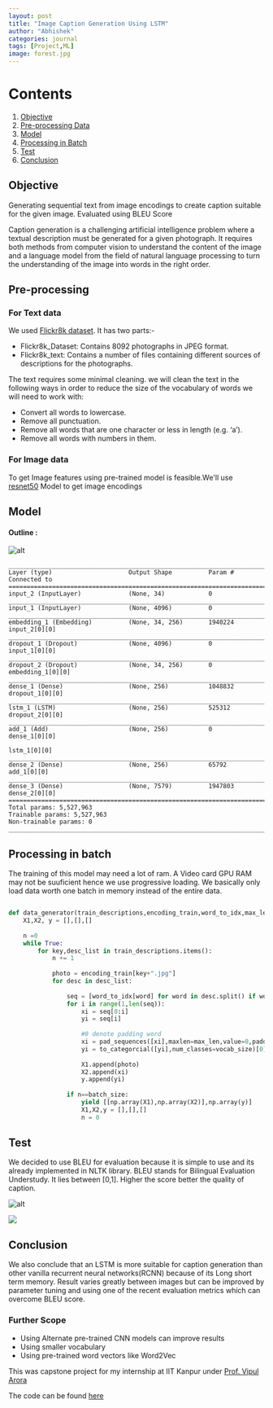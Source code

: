 ```yaml
---
layout: post
title: "Image Caption Generation Using LSTM"
author: "Abhishek"
categories: journal
tags: [Project,ML]
image: forest.jpg
---
```

# Contents

1. [Objective](#objective)
2. [Pre-processing Data](#pre-processing)
3. [Model](#model)
4. [Processing in Batch](#processing-in-batch)
5. [Test](#test)
6. [Conclusion](#conclusion)

## Objective

Generating sequential text from image encodings to create caption suitable for the given image. Evaluated using BLEU Score


Caption generation is a challenging artificial intelligence problem where a textual description must be generated for a given photograph. It requires both methods from computer vision to understand the content of the image and a language model from the field of natural language processing to turn the understanding of the image into words in the right order.

## Pre-processing

### For Text data

We used [Flickr8k dataset](https://www.kaggle.com/ming666/flicker8k-dataset). It has two parts:-
* Flickr8k_Dataset: Contains 8092 photographs in JPEG format.
* Flickr8k_text: Contains a number of files containing different sources of descriptions for the photographs.

The text requires some minimal cleaning. we will clean the text in the following ways in order to reduce the size of the vocabulary of words we will need to work with:

* Convert all words to lowercase.
* Remove all punctuation.
* Remove all words that are one character or less in length (e.g. ‘a’).
* Remove all words with numbers in them.

### For Image data

To get Image features using pre-trained model is feasible.We'll use [resnet50](https://arxiv.org/abs/1512.03385) Model to get image encodings


## Model
#### Outline :
![alt](https://drive.google.com/uc?export=view&id=1WmhME7QXQ6FAnu6Y_WwHknSYvdqJXYp-)

```
____________________________________________________________________________________________________
Layer (type)                     Output Shape          Param #     Connected to
====================================================================================================
input_2 (InputLayer)             (None, 34)            0
____________________________________________________________________________________________________
input_1 (InputLayer)             (None, 4096)          0
____________________________________________________________________________________________________
embedding_1 (Embedding)          (None, 34, 256)       1940224     input_2[0][0]
____________________________________________________________________________________________________
dropout_1 (Dropout)              (None, 4096)          0           input_1[0][0]
____________________________________________________________________________________________________
dropout_2 (Dropout)              (None, 34, 256)       0           embedding_1[0][0]
____________________________________________________________________________________________________
dense_1 (Dense)                  (None, 256)           1048832     dropout_1[0][0]
____________________________________________________________________________________________________
lstm_1 (LSTM)                    (None, 256)           525312      dropout_2[0][0]
____________________________________________________________________________________________________
add_1 (Add)                      (None, 256)           0           dense_1[0][0]
                                                                   lstm_1[0][0]
____________________________________________________________________________________________________
dense_2 (Dense)                  (None, 256)           65792       add_1[0][0]
____________________________________________________________________________________________________
dense_3 (Dense)                  (None, 7579)          1947803     dense_2[0][0]
====================================================================================================
Total params: 5,527,963
Trainable params: 5,527,963
Non-trainable params: 0
____________________________________________________________________________________________________
```
## Processing in batch

The training of this model may need a lot of ram. A Video card GPU RAM may not be suuficient hence we use progressive loading. We basically only load data worth one batch in memory instead of the entire data.

```python

def data_generator(train_descriptions,encoding_train,word_to_idx,max_len,batch_size):
    X1,X2, y = [],[],[]
    
    n =0
    while True:
        for key,desc_list in train_descriptions.items():
            n += 1
            
            photo = encoding_train[key+".jpg"]
            for desc in desc_list:
                
                seq = [word_to_idx[word] for word in desc.split() if word in word_to_idx]
                for i in range(1,len(seq)):
                    xi = seq[0:i]
                    yi = seq[i]
                    
                    #0 denote padding word
                    xi = pad_sequences([xi],maxlen=max_len,value=0,padding='post')[0]
                    yi = to_categorcial([yi],num_classes=vocab_size)[0]
                    
                    X1.append(photo)
                    X2.append(xi)
                    y.append(yi)
                    
                if n==batch_size:
                    yield [[np.array(X1),np.array(X2)],np.array(y)]
                    X1,X2,y = [],[],[]
                    n = 0


``` 

## Test 

We decided to use BLEU for evaluation because it is simple to use and its already
implemented in NLTK library. BLEU stands for Bilingual Evaluation Understudy. It lies between [0,1]. Higher the score better the quality of caption.

![alt](https://drive.google.com/uc?export=view&id=1C75tc4PA2kI8mQRQVSYktEHozxDWOPUW)

![](https://drive.google.com/uc?export=view&id=1UWXq6kdjVS_HRyHzMswHDRqXwJoJbHI0)

## Conclusion 

We also conclude that an LSTM is more suitable for caption generation than other vanilla recurrent neural networks(RCNN) because of its Long short term memory. Result varies greatly between images but can be improved by parameter
tuning and using one of the recent evaluation metrics which can overcome BLEU score.

### Further Scope

* Using Alternate pre-trained CNN models can improve results
* Using smaller vocabulary
* Using pre-trained word vectors like Word2Vec 

This was capstone project for my internship at IIT Kanpur under [Prof. Vipul Arora](https://scholar.google.co.in/citations?user=SC9YYPAAAAAJ&hl=en)

The code can be found [here](https://www.kaggle.com/abhishekgawande/image-caption-eda)
